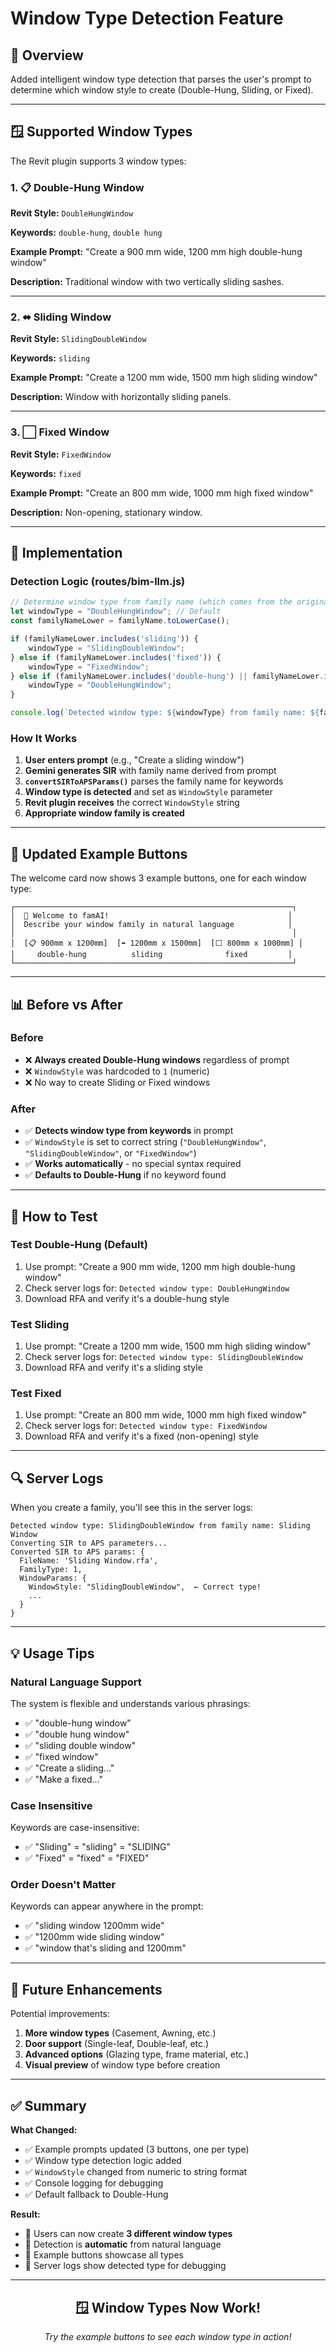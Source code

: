 # Window Type Detection Feature

## 🎯 Overview

Added intelligent window type detection that parses the user's prompt to determine which window style to create (Double-Hung, Sliding, or Fixed).

---

## 🪟 Supported Window Types

The Revit plugin supports 3 window types:

### 1. 📋 Double-Hung Window
**Revit Style:** `DoubleHungWindow`

**Keywords:** `double-hung`, `double hung`

**Example Prompt:** "Create a 900 mm wide, 1200 mm high double-hung window"

**Description:** Traditional window with two vertically sliding sashes.

---

### 2. ⬌ Sliding Window
**Revit Style:** `SlidingDoubleWindow`

**Keywords:** `sliding`

**Example Prompt:** "Create a 1200 mm wide, 1500 mm high sliding window"

**Description:** Window with horizontally sliding panels.

---

### 3. ⬜ Fixed Window
**Revit Style:** `FixedWindow`

**Keywords:** `fixed`

**Example Prompt:** "Create an 800 mm wide, 1000 mm high fixed window"

**Description:** Non-opening, stationary window.

---

## 🔧 Implementation

### Detection Logic (routes/bim-llm.js)

```javascript
// Determine window type from family name (which comes from the original prompt)
let windowType = "DoubleHungWindow"; // Default
const familyNameLower = familyName.toLowerCase();

if (familyNameLower.includes('sliding')) {
    windowType = "SlidingDoubleWindow";
} else if (familyNameLower.includes('fixed')) {
    windowType = "FixedWindow";
} else if (familyNameLower.includes('double-hung') || familyNameLower.includes('double hung')) {
    windowType = "DoubleHungWindow";
}

console.log(`Detected window type: ${windowType} from family name: ${familyName}`);
```

### How It Works

1. **User enters prompt** (e.g., "Create a sliding window")
2. **Gemini generates SIR** with family name derived from prompt
3. **`convertSIRToAPSParams()`** parses the family name for keywords
4. **Window type is detected** and set as `WindowStyle` parameter
5. **Revit plugin receives** the correct `WindowStyle` string
6. **Appropriate window family is created**

---

## 🎨 Updated Example Buttons

The welcome card now shows 3 example buttons, one for each window type:

```
┌──────────────────────────────────────────────────────────────┐
│  🤖 Welcome to famAI!                                        │
│  Describe your window family in natural language            │
│                                                              │
│  [📋 900mm x 1200mm]  [⬌ 1200mm x 1500mm]  [⬜ 800mm x 1000mm] │
│     double-hung          sliding              fixed         │
└──────────────────────────────────────────────────────────────┘
```

---

## 📊 Before vs After

### Before
- ❌ **Always created Double-Hung windows** regardless of prompt
- ❌ `WindowStyle` was hardcoded to `1` (numeric)
- ❌ No way to create Sliding or Fixed windows

### After
- ✅ **Detects window type from keywords** in prompt
- ✅ `WindowStyle` is set to correct string (`"DoubleHungWindow"`, `"SlidingDoubleWindow"`, or `"FixedWindow"`)
- ✅ **Works automatically** - no special syntax required
- ✅ **Defaults to Double-Hung** if no keyword found

---

## 🧪 How to Test

### Test Double-Hung (Default)
1. Use prompt: "Create a 900 mm wide, 1200 mm high double-hung window"
2. Check server logs for: `Detected window type: DoubleHungWindow`
3. Download RFA and verify it's a double-hung style

### Test Sliding
1. Use prompt: "Create a 1200 mm wide, 1500 mm high sliding window"
2. Check server logs for: `Detected window type: SlidingDoubleWindow`
3. Download RFA and verify it's a sliding style

### Test Fixed
1. Use prompt: "Create an 800 mm wide, 1000 mm high fixed window"
2. Check server logs for: `Detected window type: FixedWindow`
3. Download RFA and verify it's a fixed (non-opening) style

---

## 🔍 Server Logs

When you create a family, you'll see this in the server logs:

```
Detected window type: SlidingDoubleWindow from family name: Sliding Window
Converting SIR to APS parameters...
Converted SIR to APS params: {
  FileName: 'Sliding Window.rfa',
  FamilyType: 1,
  WindowParams: {
    WindowStyle: "SlidingDoubleWindow",  ← Correct type!
    ...
  }
}
```

---

## 💡 Usage Tips

### Natural Language Support
The system is flexible and understands various phrasings:
- ✅ "double-hung window"
- ✅ "double hung window"
- ✅ "sliding double window"
- ✅ "fixed window"
- ✅ "Create a sliding..."
- ✅ "Make a fixed..."

### Case Insensitive
Keywords are case-insensitive:
- ✅ "Sliding" = "sliding" = "SLIDING"
- ✅ "Fixed" = "fixed" = "FIXED"

### Order Doesn't Matter
Keywords can appear anywhere in the prompt:
- ✅ "sliding window 1200mm wide"
- ✅ "1200mm wide sliding window"
- ✅ "window that's sliding and 1200mm"

---

## 🚀 Future Enhancements

Potential improvements:
1. **More window types** (Casement, Awning, etc.)
2. **Door support** (Single-leaf, Double-leaf, etc.)
3. **Advanced options** (Glazing type, frame material, etc.)
4. **Visual preview** of window type before creation

---

## ✅ Summary

**What Changed:**
- ✅ Example prompts updated (3 buttons, one per type)
- ✅ Window type detection logic added
- ✅ `WindowStyle` changed from numeric to string format
- ✅ Console logging for debugging
- ✅ Default fallback to Double-Hung

**Result:**
- 🎉 Users can now create **3 different window types**
- 🎉 Detection is **automatic** from natural language
- 🎉 Example buttons showcase all types
- 🎉 Server logs show detected type for debugging

---

<div align="center">
  <h2>🪟 Window Types Now Work!</h2>
  <p><em>Try the example buttons to see each window type in action!</em></p>
</div>



